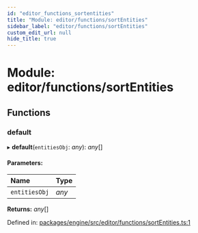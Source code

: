 ```yaml
---
id: "editor_functions_sortentities"
title: "Module: editor/functions/sortEntities"
sidebar_label: "editor/functions/sortEntities"
custom_edit_url: null
hide_title: true
---
```


# Module: editor/functions/sortEntities

## Functions

### default

▸ **default**(`entitiesObj`: *any*): *any*[]

#### Parameters:

Name | Type |
:------ | :------ |
`entitiesObj` | *any* |

**Returns:** *any*[]

Defined in: [packages/engine/src/editor/functions/sortEntities.ts:1](https://github.com/xr3ngine/xr3ngine/blob/716a06460/packages/engine/src/editor/functions/sortEntities.ts#L1)
